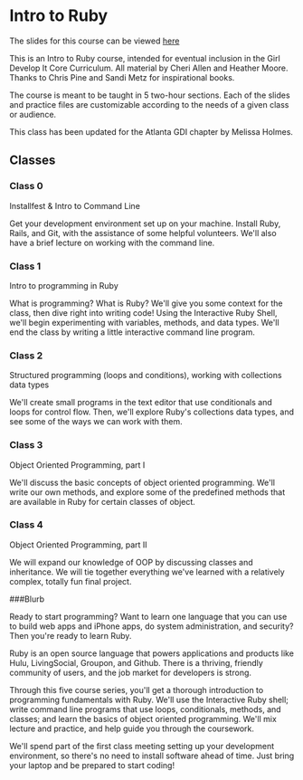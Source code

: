# Intro to Ruby

The slides for this course can be viewed [here](http://meltar.github.io/gdi-ruby)
 
This is an Intro to Ruby course, intended for eventual inclusion in the Girl Develop It Core Curriculum. All material by Cheri Allen and Heather Moore. Thanks to Chris Pine and Sandi Metz for inspirational books.

The course is meant to be taught in 5 two-hour sections. Each of the slides and practice files are customizable according to the needs of a given class or audience.

This class has been updated for the Atlanta GDI chapter by Melissa Holmes.

## Classes

### Class 0 

Installfest & Intro to Command Line

Get your development environment set up on your machine. Install Ruby, Rails, and Git, with the assistance of some helpful volunteers. We'll also have a brief lecture on working with the command line.

### Class 1

Intro to programming in Ruby

What is programming? What is Ruby? We'll give you some context for the class, then dive right into writing code! Using the Interactive Ruby Shell, we'll begin experimenting with variables, methods, and data types. We'll end the class by writing a little interactive command line program.

### Class 2

Structured programming (loops and conditions), working with collections data types 

We'll create small programs in the text editor that use conditionals and loops for control flow. Then, we'll explore Ruby's collections data types, and see some of the ways we can work with them. 

### Class 3

Object Oriented Programming, part I

We'll discuss the basic concepts of object oriented programming. We'll write our own methods, and explore some of the predefined methods that are available in Ruby for certain classes of object.

### Class 4

Object Oriented Programming, part II

We will expand our knowledge of OOP by discussing classes and inheritance. We will tie together everything we've learned with a relatively complex, totally fun final project.


###Blurb

Ready to start programming? Want to learn one language that you can use to build web apps and iPhone apps, do system administration, and security? Then you're ready to learn Ruby.

Ruby is an open source language that powers applications and products like Hulu, LivingSocial, Groupon, and Github. There is a thriving, friendly community of users, and the job market for developers is strong.

Through this five course series, you'll get a thorough introduction to programming fundamentals with Ruby. We'll use the Interactive Ruby shell; write command line programs that use loops, conditionals, methods, and classes; and learn the basics of object oriented programming. We'll mix lecture and practice, and help guide you through the coursework.

We'll spend part of the first class meeting setting up your development environment, so there's no need to install software ahead of time. Just bring your laptop and be prepared to start coding! 
